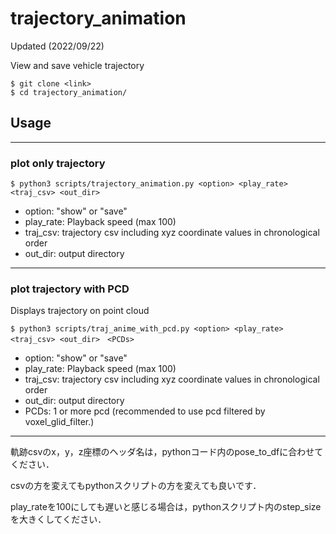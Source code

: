 # trajectory_animation
Updated (2022/09/22)

View and save vehicle trajectory

```
$ git clone <link>
$ cd trajectory_animation/
```
## Usage
---
### plot only trajectory
```
$ python3 scripts/trajectory_animation.py <option> <play_rate> <traj_csv> <out_dir>
```

* option: "show" or "save"
* play_rate: Playback speed (max 100)
* traj_csv: trajectory csv including xyz coordinate values in chronological order
* out_dir: output directory

---

### plot trajectory with PCD
Displays trajectory on point cloud
```
$ python3 scripts/traj_anime_with_pcd.py <option> <play_rate> <traj_csv> <out_dir>　<PCDs>
```

* option: "show" or "save"
* play_rate: Playback speed (max 100)
* traj_csv: trajectory csv including xyz coordinate values in chronological order
* out_dir: output directory
* PCDs: 1 or more pcd (recommended to use pcd filtered by voxel_glid_filter.)

---

軌跡csvのx，y，z座標のヘッダ名は，pythonコード内のpose_to_dfに合わせてください．

csvの方を変えてもpythonスクリプトの方を変えても良いです．

play_rateを100にしても遅いと感じる場合は，pythonスクリプト内のstep_sizeを大きくしてください．

